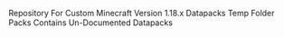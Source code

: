 Repository For Custom Minecraft Version 1.18.x Datapacks
Temp Folder Packs Contains Un-Documented Datapacks
